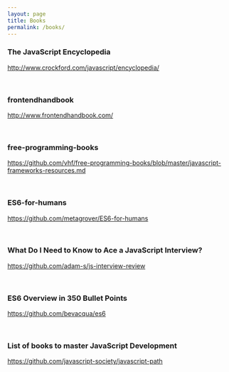 ```yaml
---
layout: page
title: Books
permalink: /books/
---
```


### The JavaScript Encyclopedia  
http://www.crockford.com/javascript/encyclopedia/

<br/>

### frontendhandbook  
http://www.frontendhandbook.com/

<br/>

### free-programming-books  
https://github.com/vhf/free-programming-books/blob/master/javascript-frameworks-resources.md


<br/>

### ES6-for-humans  
https://github.com/metagrover/ES6-for-humans

<br/>

### What Do I Need to Know to Ace a JavaScript Interview?  
https://github.com/adam-s/js-interview-review



<br/>

### ES6 Overview in 350 Bullet Points
https://github.com/bevacqua/es6



<br/>

### List of books to master JavaScript Development  
https://github.com/javascript-society/javascript-path
